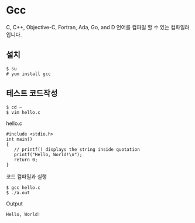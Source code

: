 # Gcc

C, C++, Objective-C, Fortran, Ada, Go, and D 언어를 컴파일 할 수 있는 컴파일러 입니다.


## 설치
```
$ su
# yum install gcc
```

## 테스트 코드작성

```
$ cd ~
$ vim hello.c
```

hello.c
```
#include <stdio.h>
int main()
{
   // printf() displays the string inside quotation
   printf("Hello, World!\n");
   return 0;
}
```

코드 컴파일과 실행
```
$ gcc hello.c
$ ./a.out
```

Output
```
Hello, World!
```
